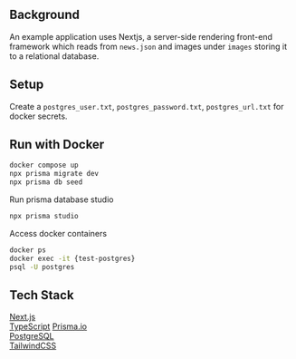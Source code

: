 ## Background
An example application uses Nextjs, a server-side rendering front-end framework which reads from `news.json` and images under `images` storing it to a relational database.

## Setup
Create a `postgres_user.txt`, `postgres_password.txt`, `postgres_url.txt` for docker secrets.

## Run with Docker
```bash
docker compose up
npx prisma migrate dev
npx prisma db seed
```
Run prisma database studio 
```bash
npx prisma studio
```
Access docker containers
```bash
docker ps
docker exec -it {test-postgres}
psql -U postgres
```

## Tech Stack
[Next.js](https://nextjs.org/docs)\
[TypeScript](https://www.typescriptlang.org/)
[Prisma.io](https://www.prisma.io/)\
[PostgreSQL](https://www.postgresql.org/)\
[TailwindCSS](https://tailwindcss.com/)



